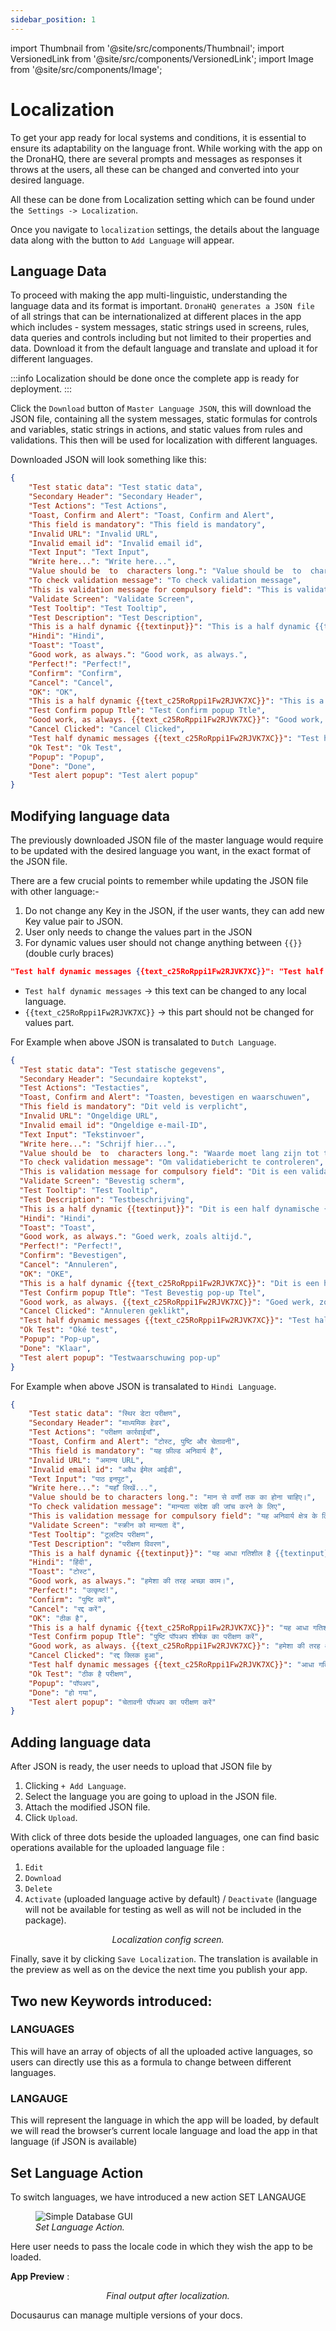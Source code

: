 ```yaml
---
sidebar_position: 1
---
```


import Thumbnail from '@site/src/components/Thumbnail';
import VersionedLink from '@site/src/components/VersionedLink';
import Image from '@site/src/components/Image';

# Localization

To get your app ready for local systems and conditions, it is essential to ensure its adaptability on the language front. While working with the app on the DronaHQ, there are several prompts and messages as responses it throws at the users, all these can be changed and converted into your desired language.

All these can be done from Localization setting which can be found under the` Settings -> Localization`.

Once you navigate to `localization` settings, the details about the language data along with the button to `Add Language` will appear.

## Language Data

To proceed with making the app multi-linguistic, understanding the language data and its format is important. `DronaHQ generates a JSON file` of all strings that can be internationalized at different places in the app which includes - system messages, static strings used in screens, rules, data queries and controls including but not limited to their properties and data. Download it from the default language and translate and upload it for different languages.

:::info
Localization should be done once the complete app is ready for deployment.
:::

Click the `Download` button of `Master Language JSON`, this will download the JSON file, containing all the system messages, static formulas for controls and variables, static strings in actions, and static values from rules and validations.
This then will be used for localization with different languages.

Downloaded JSON will look something like this:

```json
{
    "Test static data": "Test static data",
    "Secondary Header": "Secondary Header",
    "Test Actions": "Test Actions",
    "Toast, Confirm and Alert": "Toast, Confirm and Alert",
    "This field is mandatory": "This field is mandatory",
    "Invalid URL": "Invalid URL",
    "Invalid email id": "Invalid email id",
    "Text Input": "Text Input",
    "Write here...": "Write here...",
    "Value should be  to  characters long.": "Value should be  to  characters long.",
    "To check validation message": "To check validation message",
    "This is validation message for compulsory field": "This is validation message for compulsory field",
    "Validate Screen": "Validate Screen",
    "Test Tooltip": "Test Tooltip",
    "Test Description": "Test Description",
    "This is a half dynamic {{textinput}}": "This is a half dynamic {{textinput}}",
    "Hindi": "Hindi",
    "Toast": "Toast",
    "Good work, as always.": "Good work, as always.",
    "Perfect!": "Perfect!",
    "Confirm": "Confirm",
    "Cancel": "Cancel",
    "OK": "OK",
    "This is a half dynamic {{text_c25RoRppi1Fw2RJVK7XC}}": "This is a half dynamic {{text_c25RoRppi1Fw2RJVK7XC}}",
    "Test Confirm popup Ttle": "Test Confirm popup Ttle",
    "Good work, as always. {{text_c25RoRppi1Fw2RJVK7XC}}": "Good work, as always. {{text_c25RoRppi1Fw2RJVK7XC}}",
    "Cancel Clicked": "Cancel Clicked",
    "Test half dynamic messages {{text_c25RoRppi1Fw2RJVK7XC}}": "Test half dynamic messages {{text_c25RoRppi1Fw2RJVK7XC}}",
    "Ok Test": "Ok Test",
    "Popup": "Popup",
    "Done": "Done",
    "Test alert popup": "Test alert popup"
}
```

## Modifying language data

The previously downloaded JSON file of the master language would require to be updated with the desired language you want, in the exact format of the JSON file.

There are a few crucial points to remember while updating the JSON file with other language:-
1. Do not change any Key in the JSON, if the user wants, they can add new Key value pair to JSON.
2. User only needs to change the values part in the JSON
3. For dynamic values user should not change anything between `{{}}` (double curly braces)

```json
"Test half dynamic messages {{text_c25RoRppi1Fw2RJVK7XC}}": "Test half dynamic messages {{text_c25RoRppi1Fw2RJVK7XC}}"
```
- `Test half dynamic messages` -> this text can be changed to any local language.
- `{{text_c25RoRppi1Fw2RJVK7XC}}` -> this part should not be changed for values part.

For Example when above JSON is transalated to `Dutch Language`.
```json
{
  "Test static data": "Test statische gegevens",
  "Secondary Header": "Secundaire koptekst",
  "Test Actions": "Testacties",
  "Toast, Confirm and Alert": "Toasten, bevestigen en waarschuwen",
  "This field is mandatory": "Dit veld is verplicht",
  "Invalid URL": "Ongeldige URL",
  "Invalid email id": "Ongeldige e-mail-ID",
  "Text Input": "Tekstinvoer",
  "Write here...": "Schrijf hier...",
  "Value should be  to  characters long.": "Waarde moet lang zijn tot tekens.",
  "To check validation message": "Om validatiebericht te controleren",
  "This is validation message for compulsory field": "Dit is een validatiebericht voor verplicht veld",
  "Validate Screen": "Bevestig scherm",
  "Test Tooltip": "Test Tooltip",
  "Test Description": "Testbeschrijving",
  "This is a half dynamic {{textinput}}": "Dit is een half dynamische {{textinput}}",
  "Hindi": "Hindi",
  "Toast": "Toast",
  "Good work, as always.": "Goed werk, zoals altijd.",
  "Perfect!": "Perfect!",
  "Confirm": "Bevestigen",
  "Cancel": "Annuleren",
  "OK": "OKE",
  "This is a half dynamic {{text_c25RoRppi1Fw2RJVK7XC}}": "Dit is een halve dynamische {{text_c25RoRppi1Fw2RJVK7XC}}",
  "Test Confirm popup Ttle": "Test Bevestig pop-up Ttel",
  "Good work, as always. {{text_c25RoRppi1Fw2RJVK7XC}}": "Goed werk, zoals altijd. {{text_c25RoRppi1Fw2RJVK7XC}}",
  "Cancel Clicked": "Annuleren geklikt",
  "Test half dynamic messages {{text_c25RoRppi1Fw2RJVK7XC}}": "Test half dynamische berichten {{text_c25RoRppi1Fw2RJVK7XC}}",
  "Ok Test": "Oké test",
  "Popup": "Pop-up",
  "Done": "Klaar",
  "Test alert popup": "Testwaarschuwing pop-up"
}
```

For Example when above JSON is transalated to `Hindi Language`.
```json
{
    "Test static data": "स्थिर डेटा परीक्षण",
    "Secondary Header": "माध्यमिक हेडर",
    "Test Actions": "परीक्षण कार्रवाईयाँ",
    "Toast, Confirm and Alert": "टोस्ट, पुष्टि और चेतावनी",
    "This field is mandatory": "यह फ़ील्ड अनिवार्य है",
    "Invalid URL": "अमान्य URL",
    "Invalid email id": "अवैध ईमेल आईडी",
    "Text Input": "पाठ इनपुट",
    "Write here...": "यहाँ लिखें...",
    "Value should be to characters long.": "मान से वर्णों तक का होना चाहिए।",
    "To check validation message": "मान्यता संदेश की जांच करने के लिए",
    "This is validation message for compulsory field": "यह अनिवार्य क्षेत्र के लिए मान्यता संदेश है",
    "Validate Screen": "स्क्रीन को मान्यता दें",
    "Test Tooltip": "टूलटिप परीक्षण",
    "Test Description": "परीक्षण विवरण",
    "This is a half dynamic {{textinput}}": "यह आधा गतिशील है {{textinput}}",
    "Hindi": "हिंदी",
    "Toast": "टोस्ट",
    "Good work, as always.": "हमेशा की तरह अच्छा काम।",
    "Perfect!": "उत्कृष्ट!",
    "Confirm": "पुष्टि करें",
    "Cancel": "रद्द करें",
    "OK": "ठीक है",
    "This is a half dynamic {{text_c25RoRppi1Fw2RJVK7XC}}": "यह आधा गतिशील है {{text_c25RoRppi1Fw2RJVK7XC}}",
    "Test Confirm popup Ttle": "पुष्टि पॉपअप शीर्षक का परीक्षण करें",
    "Good work, as always. {{text_c25RoRppi1Fw2RJVK7XC}}": "हमेशा की तरह अच्छा काम। {{text_c25RoRppi1Fw2RJVK7XC}}",
    "Cancel Clicked": "रद्द क्लिक हुआ",
    "Test half dynamic messages {{text_c25RoRppi1Fw2RJVK7XC}}": "आधा गतिशील संदेश परीक्षण {{text_c25RoRppi1Fw2RJVK7XC}}",
    "Ok Test": "ठीक है परीक्षण",
    "Popup": "पॉपअप",
    "Done": "हो गया",
    "Test alert popup": "चेतावनी पॉपअप का परीक्षण करें"
}
```
## Adding language data
After JSON is ready, the user needs to upload that JSON file by
1. Clicking `+ Add Language`.
2. Select the language you are going to upload in the JSON file.
3. Attach the modified JSON file.
4. Click `Upload`.

With click of three dots beside the uploaded languages, one can find basic operations available for the uploaded language file :

1. `Edit`
2. `Download`
3. `Delete`
4. `Activate` (uploaded language active by default) / `Deactivate` (language will not be available for testing as well as will not be included in the package).

<figure>
  <Thumbnail src="/img/building-apps-concepts/localization/localization-config-screen.png" alt="Simple Database GUI" />
  <figcaption align='center'><i>Localization config screen.</i></figcaption>
</figure>

Finally, save it by clicking `Save Localization`. The translation is available in the preview as well as on the device the next time you publish your app.

## Two new Keywords introduced:
### LANGUAGES
This will have an array of objects of all the uploaded active languages, so users can directly use this as a formula to change between different languages.
### LANGAUGE
This will represent the language in which the app will be loaded, by default we will read the browser’s current locale language and load the app in that language (if JSON is available)

## Set Language Action
To switch languages, we have introduced a new action SET LANGAUGE

<figure>
  <Image src="/img/building-apps-concepts/localization/localization-set-language-action.png" alt="Simple Database GUI" />
  <figcaption align='left'><i>Set Language Action.</i></figcaption>
</figure>

Here user needs to pass the locale code in which they wish the app to be loaded.

**App Preview** :

<figure>
  <Thumbnail src="/img/building-apps-concepts/localization/localization-final-output.png" alt="Simple Database GUI" />
  <figcaption align='center'><i>Final output after localization.</i></figcaption>
</figure>


Docusaurus can manage multiple versions of your docs.